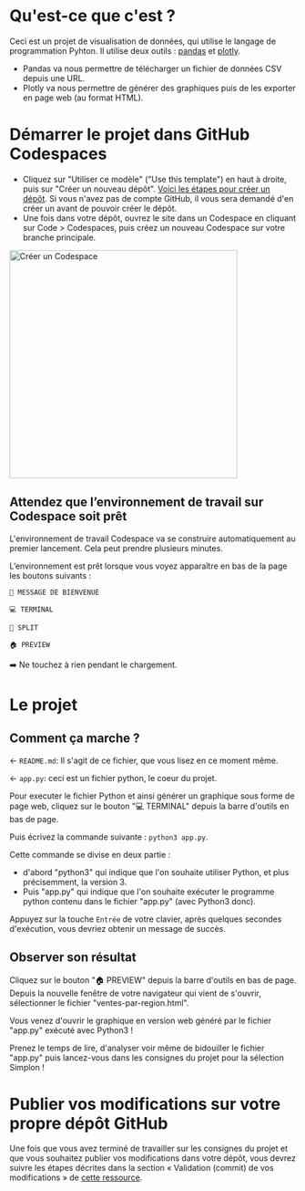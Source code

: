 # Qu'est-ce que c'est ?

Ceci est un projet de visualisation de données, qui utilise le langage de programmation Pyhton.
Il utilise deux outils : [pandas](https://pandas.pydata.org/about/) et [plotly](https://plotly.com/python/).

- Pandas va nous permettre de télécharger un fichier de données CSV depuis une URL.
- Plotly va nous permettre de générer des graphiques puis de les exporter en page web (au format HTML).

# Démarrer le projet dans GitHub Codespaces
* Cliquez sur "Utiliser ce modèle" ("Use this template") en haut à droite, puis sur "Créer un nouveau dépôt". [Voici les étapes pour créer un dépôt](https://docs.github.com/fr/repositories/creating-and-managing-repositories/creating-a-repository-from-a-template#creating-a-repository-from-a-template). Si vous n'avez pas de compte GitHub, il vous sera demandé d'en créer un avant de pouvoir créer le dépôt.
* Une fois dans votre dépôt, ouvrez le site dans un Codespace en cliquant sur Code > Codespaces, puis créez un nouveau Codespace sur votre branche principale.

<img alt="Créer un Codespace" src="https://github.com/user-attachments/assets/cb29a8da-d1ac-42f5-962c-7d43b8011324" width="400px"/><br/>

## Attendez que l’environnement de travail sur Codespace soit prêt

L'environnement de travail Codespace va se construire automatiquement au premier lancement. Cela peut prendre plusieurs minutes.

L’environnement est prêt lorsque vous voyez apparaître en bas de la page les boutons suivants :

    💬 MESSAGE DE BIENVENUE

    💻 TERMINAL

    🔎 SPLIT

    🏠 PREVIEW

➡️ Ne touchez à rien pendant le chargement.

# Le projet
## Comment ça marche ?

← `README.md`: Il s'agit de ce fichier, que vous lisez en ce moment même.

← `app.py`: ceci est un fichier python, le coeur du projet.

Pour executer le fichier Python et ainsi générer un graphique sous forme de page web, cliquez sur le bouton "💻 TERMINAL" depuis la barre d'outils en bas de page.

Puis écrivez la commande suivante : `python3 app.py`.

Cette commande se divise en deux partie : 
- d'abord "python3" qui indique que l'on souhaite utiliser Python, et plus précisemment, la version 3.
- Puis "app.py" qui indique que l'on souhaite exécuter le programme python contenu dans le fichier "app.py" (avec Python3 donc).

Appuyez sur la touche `Entrée` de votre clavier, après quelques secondes d'exécution, vous devriez obtenir un message de succès.

## Observer son résultat

Cliquez sur le bouton "🏠 PREVIEW" depuis la barre d'outils en bas de page.
Depuis la nouvelle fenêtre de votre navigateur qui vient de s'ouvrir, sélectionner le fichier "ventes-par-region.html".

Vous venez d'ouvrir le graphique en version web généré par le fichier "app.py" exécuté avec Python3 !

Prenez le temps de lire, d'analyser voir même de bidouiller le fichier "app.py" puis lancez-vous dans les consignes du projet pour la sélection Simplon !

# Publier vos modifications sur votre propre dépôt GitHub
Une fois que vous avez terminé de travailler sur les consignes du projet et que vous souhaitez publier vos modifications dans votre dépôt, vous devrez suivre les étapes décrites dans la section « Validation (commit) de vos modifications » de [cette ressource](https://docs.github.com/fr/codespaces/developing-in-a-codespace/using-source-control-in-your-codespace#validation-commit-de-vos-modifications
).
